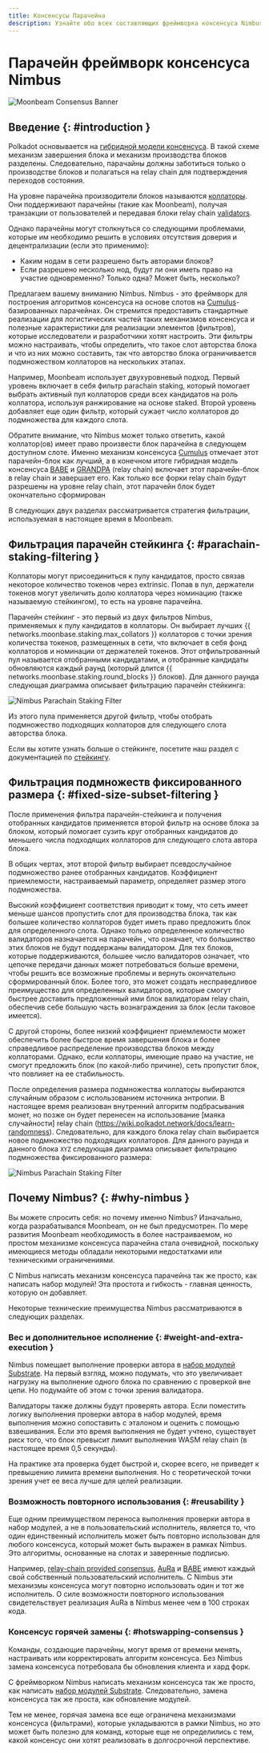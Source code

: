 ```yaml
---
title: Консенсусы Парачейна 
description: Узнайте обо всех составляющих фреймворка консенсуса Nimbus от Moonbeam и о том, как он работает в рамках модели общей безопасности Polkadot
---
```


# Парачейн фреймворк консенсуса Nimbus 

![Moonbeam Consensus Banner](/images/consensus/consensus-banner.png)

## Введение {: #introduction } 

Polkadot основывается на [гибридной модели консенсуса](https://wiki.polkadot.network/docs/learn-consensus). В такой схеме механизм завершения блока и механизм производства блоков разделены. Следовательно, парачайны должны заботиться только о производстве блоков и полагаться на relay chain для подтверждения переходов состояния.

На уровне парачейна производители блоков называются [коллаторы](https://wiki.polkadot.network/docs/learn-collator). Они поддерживают парачейны (такие как Moonbeam), получая транзакции от пользователей и передавая блоки relay chain [validators](https://wiki.polkadot.network/docs/learn-validator).

Однако парачейны могут столкнуться со следующими проблемами, которые им необходимо решить в условиях отсутствия доверия и децентрализации (если это применимо):

 - Каким нодам  в сети разрешено быть авторами блоков?
 - Если разрешено несколько нод, будут ли они иметь право на участие одновременно? Только одна? Может быть, несколько?

Предлагаем вашему вниманию Nimbus. Nimbus - это фреймворк для построения алгоритмов консенсуса на основе слотов на [Cumulus](https://github.com/paritytech/cumulus)-базированных парачейнах. Он стремится предоставить стандартные реализации для логистических частей таких механизмов консенсуса и полезные характеристики для реализации элементов (фильтров), которые исследователи и разработчики хотят настроить. Эти фильтры можно настраивать, чтобы определить, что такое слот авторства блока и что из них можно составить, так что авторство блока ограничивается подмножеством коллаторов на нескольких этапах.

Например, Moonbeam использует двухуровневый подход. Первый уровень включает в себя фильтр parachain staking, который помогает выбрать активный пул коллаторов среди всех кандидатов на роль коллатора, используя ранжирование на основе staked. Второй уровень добавляет еще один фильтр, который сужает число коллаторов до подмножества для каждого слота.

Обратите внимание, что Nimbus может только ответить, какой коллатор(ов) имеет право произвести блок парачейна в следующем доступном слоте. Именно механизм консенсуса [Cumulus](https://wiki.polkadot.network/docs/build-cumulus#docsNav) отмечает этот парачейн-блок как лучший, а в конечном итоге гибридная модель консенсуса [BABE](https://wiki.polkadot.network/docs/learn-consensus#babe) и [GRANDPA](https://wiki.polkadot.network/docs/learn-consensus#grandpa-finality-gadget) (relay chain) включает этот парачейн-блок в relay chain и завершает его. Как только все форки relay chain будут разрешены на уровне relay chain, этот парачейн блок будет окончательно сформирован


В следующих двух разделах рассматривается стратегия фильтрации, используемая в настоящее время в Moonbeam.

## Фильтрация парачейн стейкинга  {: #parachain-staking-filtering }  

Коллаторы могут присоединиться к пулу кандидатов, просто связав некоторое количество токенов через extrinsic. Попав в пул, держатели токенов могут увеличить долю коллатора через номинацию (также называемую стейкингом), то есть на уровне парачейна.

Парачейн стейкинг - это первый из двух фильтров Nimbus, применяемых к пулу кандидатов в коллаторы. Он выбирает лучших {{ networks.moonbase.staking.max_collators }} коллаторов с точки зрения количества токенов, размещенных в сети, что включает в себя фонд коллаторов и номинации от держателей токенов. Этот отфильтрованный пул называется отобранными кандидатами, и отобранные кандидаты обновляются каждый раунд (который длится {{ networks.moonbase.staking.round_blocks }} блоков). Для данного раунда следующая диаграмма описывает фильтрацию парачейн стейкинга:

![Nimbus Parachain Staking Filter](/images/consensus/consensus-images1.png)

Из этого пула применяется другой фильтр, чтобы отобрать подмножество подходящих коллаторов для следующего слота авторства блока.

Если вы хотите узнать больше о стейкинге, посетите наш раздел с документацией по [стейкингу](/staking/overview/).

## Фильтрация подмножеств фиксированного размера {: #fixed-size-subset-filtering } 

После применения фильтра парачейн-стейкинга и получения отобранных кандидатов применяется второй фильтр на основе блока за блоком, который помогает сузить круг отобранных кандидатов до меньшего числа подходящих коллаторов для следующего слота автора блока.

В общих чертах, этот второй фильтр выбирает псевдослучайное подмножество ранее отобранных кандидатов. Коэффициент приемлемости, настраиваемый параметр, определяет размер этого подмножества.

Высокий коэффициент соответствия приводит к тому, что сеть имеет меньше шансов пропустить слот для производства блока, так как большее количество коллаторов будет иметь право предложить блок для определенного слота. Однако только определенное количество валидаторов назначается на парачейн , что означает, что большинство этих блоков не будут поддержаны валидатором. Для тех блоков, которые поддерживаются, большее число валидаторов означает, что цепочке передачи данных может потребоваться больше времени, чтобы решить все возможные проблемы и вернуть окончательно сформированный блок. Более того, это может создать несправедливое преимущество для определенных валидаторов, которые смогут быстрее доставить предложенный ими блок валидаторам relay chain, обеспечив себе большую часть вознаграждения за блок (если таковое имеется).

С другой стороны, более низкий коэффициент приемлемости может обеспечить более быстрое время завершения блока и более справедливое распределение производства блоков между коллаторами. Однако, если коллаторы, имеющие право на участие, не смогут предложить блок (по какой-либо причине), сеть пропустит блок, что повлияет на ее стабильность.

После определения размера подмножества коллаторы выбираются случайным образом с использованием источника энтропии. В настоящее время реализован внутренний алгоритм подбрасывания монет, но позже он будет перенесен на использование [маяка случайности] relay chain (https://wiki.polkadot.network/docs/learn-randomness). Следовательно, для каждого блока relay chain выбирается новое подмножество подходящих коллаторов. Для данного раунда и данного блока `XYZ` следующая диаграмма описывает фильтрацию подмножества фиксированного размера: 

![Nimbus Parachain Staking Filter](/images/consensus/consensus-images2.png)

## Почему Nimbus? {: #why-nimbus } 

Вы можете спросить себя: но почему именно Nimbus? Изначально, когда разрабатывался Moonbeam, он не был предусмотрен. По мере развития Moonbeam необходимость в более настраиваемом, но простом механизме консенсуса парачейна стала очевидной, поскольку имеющиеся методы обладали некоторыми недостатками или техническими ограничениями. 

<!-- При консенсусе [relay chain provided consensus](https://github.com/paritytech/cumulus/blob/master/client/consensus/relay-chain/src/lib.rs) каждый узел рассматривает себя в качестве колатора и может предложить блок-кандидат  парачейну. Затем relay chain должна решить все возможные варианты форков и окончательно утвердить блок. 

Механизм консенсуса [AuRa](https://crates.io/crates/sc-consensus-aura) (сокращение от authority-round) основан на известном списке авторитетов, которые по очереди предлагают блоки в каждом слоте. Каждый авторитет может предложить только один блок в слот и строится поверх самой длинной цепочки.-->

С Nimbus написать механизм консенсуса парачейна так же просто, как написать набор модулей! Эта простота и гибкость - главная ценность, которую он добавляет.

Некоторые технические преимущества Nimbus рассматриваются в следующих разделах.

### Вес и дополнительное исполнение {: #weight-and-extra-execution } 

Nimbus помещает выполнение проверки автора в [набор модулей Substrate](https://substrate.dev/docs/knowledgebase/runtime/pallets). На первый взгляд, можно подумать, что это увеличивает нагрузку на выполнение одного блока по сравнению с проверкой вне цепи. Но подумайте об этом с точки зрения валидатора.

Валидаторы также должны будут проверять автора. Если поместить логику выполнения проверки автора в набор модулей, время выполнения можно сопоставить с эталоном и оценить с помощью взвешивания. Если это время выполнения не будет учтено, существует риск того, что блок превысит лимит выполнения WASM relay chain (в настоящее время 0,5 секунды).

На практике эта проверка будет быстрой и, скорее всего, не приведет к превышению лимита времени выполнения. Но с теоретической точки зрения учет ее веса лучше для целей реализации.

### Возможность повторного использования {: #reusability } 

Еще одним преимуществом переноса выполнения проверки автора в набор модулей, а не в пользовательский исполнитель, является то, что один единственный исполнитель может быть повторно использован для любого консенсуса, который может быть выражен в рамках Nimbus. Это алгоритмы, основанные на слотах и заверенные подписью.

Например, [relay-chain provided consensus](https://github.com/paritytech/cumulus/blob/master/client/consensus/relay-chain/src/lib.rs), [AuRa](https://crates.io/crates/sc-consensus-aura) и [BABE](https://crates.io/crates/sc-consensus-babe) имеют каждый свой собственный пользовательский исполнитель. С Nimbus эти механизмы консенсуса могут повторно использовать один и тот же исполнитель. О силе возможности повторного использования свидетельствует реализация AuRa в Nimbus менее чем в 100 строках кода.

### Консенсус горячей замены {: #hotswapping-consensus } 

Команды, создающие парачейны, могут время от времени менять, настраивать или корректировать алгоритм консенсуса. Без Nimbus замена консенсуса потребовала бы обновления клиента и хард форк.

С фреймворком Nimbus написать механизм консенсуса так же просто, как написать 
[набор модулей Substrate](https://substrate.dev/docs/knowledgebase/runtime/pallets). Следовательно, замена консенсуса так же проста, как обновление модулей.

Тем не менее, горячая замена все еще ограничена механизмами консенсуса (фильтрами), которые укладываются в рамки Nimbus, но это может быть полезно для команд, которые еще не определились с тем, какой консенсус они хотят реализовать в долгосрочной перспективе.

